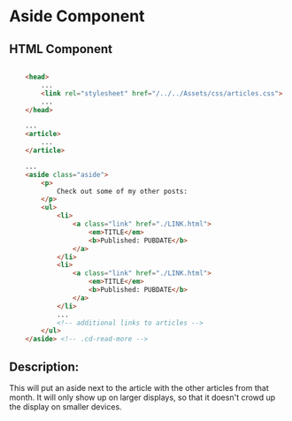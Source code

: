 # Aside Component

## HTML Component
```HTML

    <head>
        ...
        <link rel="stylesheet" href="/../../Assets/css/articles.css">
        ...
    </head>

    ...
    <article>
        ...
    </article>

    ...
    <aside class="aside">
        <p>
            Check out some of my other posts:
        </p>
        <ul>
            <li>
                <a class="link" href="./LINK.html">
                    <em>TITLE</em>
                    <b>Published: PUBDATE</b>
                </a>
            </li>
            <li>
                <a class="link" href="./LINK.html">
                    <em>TITLE</em>
                    <b>Published: PUBDATE</b>
                </a>
            </li>
            ...
            <!-- additional links to articles -->
        </ul>
    </aside> <!-- .cd-read-more -->

```
## Description:

This will put an aside next to the article with the other articles from that month. It will only show up on larger displays, so that it doesn't crowd up the display on smaller devices.
